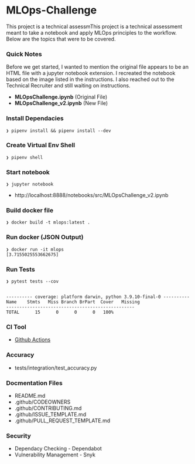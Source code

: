 # MLOps-Challenge
This project is a technical assessmThis project is a technical assessment meant to take a notebook and apply MLOps principles to the workflow.  Below are the topics that were to be covered.

### Quick Notes
Before we get started, I wanted to mention the original file appears to be an HTML file with a jupyter notebook extension. I recreated the notebook based on the image listed in the instructions. I also reached out to the Technical Recruiter and still waiting on instructions.

* **MLOpsChallenge.ipynb** (Original File)
* **MLOpsChallenge_v2.ipynb** (New File)

### Install Dependacies
```
❯ pipenv install && pipenv install --dev
```

### Create Virtual Env Shell
```
❯ pipenv shell
```

### Start notebook
```
❯ jupyter notebook
```
* http://localhost:8888/notebooks/src/MLOpsChallenge_v2.ipynb

### Build docker file
```
❯ docker build -t mlops:latest .
```

### Run docker (JSON Output)
```
❯ docker run -it mlops   
[3.7155025553662675]
```

### Run Tests
```
❯ pytest tests --cov 


---------- coverage: platform darwin, python 3.9.10-final-0 ----------
Name    Stmts   Miss Branch BrPart  Cover   Missing
-------------------------------------------------
TOTAL      15      0      0      0   100%
```

### CI Tool
* [Github Actions](https://github.com/anselmoraya/MLOps-Challenge/actions)

### Accuracy
* tests/integration/test_accuracy.py

### Docmentation Files
* README.md
* .github/CODEOWNERS
* .github/CONTRIBUTING.md
* .github/ISSUE_TEMPLATE.md
* .github/PULL_REQUEST_TEMPLATE.md

### Security
* Dependacy Checking - Dependabot
* Vulnerability Management - Snyk
